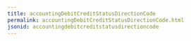 ```yaml
---
title: accountingDebitCreditStatusDirectionCode
permalink: accountingDebitCreditStatusDirectionCode.html
jsonid: accountingdebitcreditstatusdirectioncode
---
```

